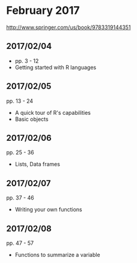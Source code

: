 # February 2017

http://www.springer.com/us/book/9783319144351

## 2017/02/04

- pp. 3 - 12
- Getting started with R languages

## 2017/02/05

pp. 13 - 24
- A quick tour of R's capabilities
- Basic objects

## 2017/02/06

pp. 25 - 36
- Lists, Data frames

## 2017/02/07

pp. 37 - 46
- Writing your own functions

## 2017/02/08

pp. 47 - 57
- Functions to summarize a variable
